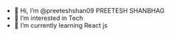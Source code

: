 - 👋 Hi, I’m @preeteshshan09 PREETESH SHANBHAG
- 👀 I’m interested in Tech
- 🌱 I’m currently learning React js

<!---
preeteshshan09/preeteshshan09 is a ✨ special ✨ repository because its `README.md` (this file) appears on your GitHub profile.
You can click the Preview link to take a look at your changes.
--->
